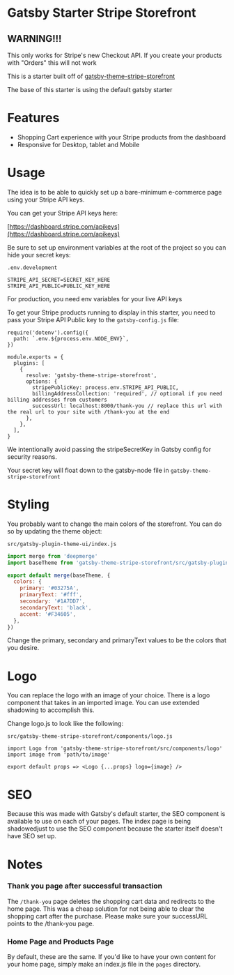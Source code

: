 # Gatsby Starter Stripe Storefront

## WARNING!!!

This only works for Stripe's new Checkout API. If you create your products with "Orders" this will not work

This is a starter built off of [gatsby-theme-stripe-storefront](https://github.com/dayhaysoos/gatsby-theme-stripe/tree/master/packages/gatsby-theme-stripe-storefront)

The base of this starter is using the default gatsby starter

# Features

- Shopping Cart experience with your Stripe products from the dashboard
- Responsive for Desktop, tablet and Mobile

# Usage

The idea is to be able to quickly set up a bare-minimum e-commerce page using your Stripe API keys.

You can get your Stripe API keys here:

[https://dashboard.stripe.com/apikeys](https://dashboard.stripe.com/apikeys)

Be sure to set up environment variables at the root of the project so you can hide your secret keys:

`.env.development`

```
STRIPE_API_SECRET=SECRET_KEY_HERE
STRIPE_API_PUBLIC=PUBLIC_KEY_HERE

```

For production, you need env variables for your live API keys

To get your Stripe products running to display in this starter, you need to pass your Stripe API Public key to the `gatsby-config.js` file:

```
require('dotenv').config({
  path: `.env.${process.env.NODE_ENV}`,
})

module.exports = {
  plugins: [
    {
      resolve: 'gatsby-theme-stripe-storefront',
      options: {
        stripePublicKey: process.env.STRIPE_API_PUBLIC,
        billingAddressCollection: 'required', // optional if you need billing addresses from customers
        successUrl: localhost:8000/thank-you // replace this url with the real url to your site with /thank-you at the end
      },
    },
  ],
}

```

We intentionally avoid passing the stripeSecretKey in Gatsby config for security reasons.

Your secret key will float down to the gatsby-node file in `gatsby-theme-stripe-storefront`

# Styling

You probably want to change the main colors of the storefront. You can do so by updating the theme object:

`src/gatsby-plugin-theme-ui/index.js`

```js
import merge from 'deepmerge'
import baseTheme from 'gatsby-theme-stripe-storefront/src/gatsby-plugin-theme-ui'

export default merge(baseTheme, {
  colors: {
    primary: '#03275A',
    primaryText: '#fff',
    secondary: '#1A7DD7',
    secondaryText: 'black',
    accent: '#F34605',
  },
})
```

Change the primary, secondary and primaryText values to be the colors that you desire.

# Logo

You can replace the logo with an image of your choice. There is a logo component that takes in an imported image. You can use extended shadowing to accomplish this.

Change logo.js to look like the following:

`src/gatsby-theme-stripe-storefront/components/logo.js`

```
import Logo from 'gatsby-theme-stripe-storefront/src/components/logo'
import image from 'path/to/image'

export default props => <Logo {...props} logo={image} />

```

# SEO

Because this was made with Gatsby's default starter, the SEO component is available to use on each of your pages. The index page is being shadowedjust to use the SEO component because the starter itself doesn't have SEO set up.

# Notes

### Thank you page after successful transaction

The `/thank-you` page deletes the shopping cart data and redirects to the home page. This was a cheap solution for not being able to clear the shopping cart after the purchase. Please make sure your successURL points to the /thank-you page.

### Home Page and Products Page

By default, these are the same. If you'd like to have your own content for your home page, simply make an index.js file in the `pages` directory.
